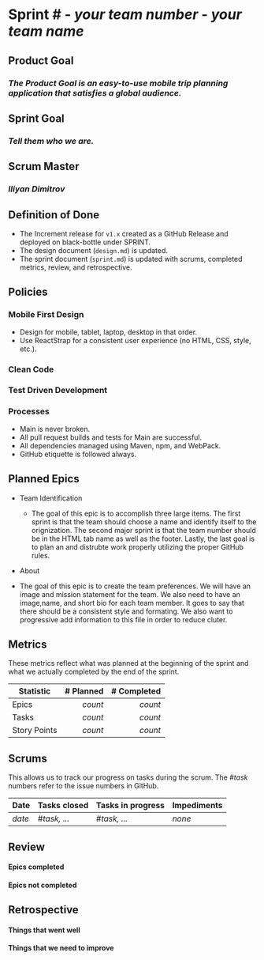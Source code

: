 # Sprint # - *your team number* - *your team name*

## Product Goal
### *The Product Goal is an easy-to-use mobile trip planning application that satisfies a global audience.*

## Sprint Goal
### *Tell them who we are.*

## Scrum Master
### *Iliyan Dimitrov*

## Definition of Done

* The Increment release for `v1.x` created as a GitHub Release and deployed on black-bottle under SPRINT.
* The design document (`design.md`) is updated.
* The sprint document (`sprint.md`) is updated with scrums, completed metrics, review, and retrospective.


## Policies

### Mobile First Design
* Design for mobile, tablet, laptop, desktop in that order.
* Use ReactStrap for a consistent user experience (no HTML, CSS, style, etc.).

### Clean Code

### Test Driven Development

### Processes
* Main is never broken. 
* All pull request builds and tests for Main are successful.
* All dependencies managed using Maven, npm, and WebPack.
* GitHub etiquette is followed always.


## Planned Epics

* Team Identification
  * The goal of this epic is to accomplish three large items. The first sprint is that the team should choose a name and identify itself to the orignization. The second major sprint is that the team number should be in the HTML tab name as well as the footer. Lastly, the last goal is to plan an and distrubte work properly utilizing the proper GitHub rules.

* About
 * The goal of this epic is to create the team preferences. We will have an image and mission statement for the team. We also need to have an image,name, and short bio for each team member. It goes to say that there should be a consistent style and formating. We also want to progressive add information to this file in order to reduce cluter.


## Metrics

These metrics reflect what was planned at the beginning of the sprint and what we actually completed by the end of the sprint.

| Statistic | # Planned | # Completed |
| --- | ---: | ---: |
| Epics | *count* | *count* |
| Tasks |  *count*   | *count* | 
| Story Points |  *count*  | *count* | 


## Scrums

This allows us to track our progress on tasks during the scrum.
The #*task* numbers refer to the issue numbers in GitHub.

| Date | Tasks closed  | Tasks in progress | Impediments |
| :--- | :--- | :--- | :--- |
| *date* | #*task, ...* | #*task, ...* | *none* | 


## Review

#### Epics completed  

#### Epics not completed 


## Retrospective

#### Things that went well

#### Things that we need to improve
